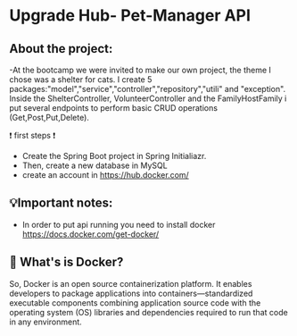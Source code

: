 # Upgrade Hub- Pet-Manager API

## About the project:

-At the bootcamp we were invited to make our own project, the theme I chose was a shelter for cats.
I create 5 packages:"model","service","controller","repository","utili" and "exception". Inside the ShelterController, VolunteerController and the FamilyHostFamily i put several endpoints to perform basic CRUD operations (Get,Post,Put,Delete).

❗ first steps ❗
- Create the Spring Boot project in Spring Initialiazr.
- Then, create a new database in MySQL
- create an account in https://hub.docker.com/

## 💡Important notes:
- In order to put api running you need to install docker https://docs.docker.com/get-docker/

##  🐳 What's is Docker? 
So, Docker is an open source containerization platform. It enables developers to package applications into containers—standardized executable components combining application source code with the operating system (OS) libraries and dependencies required to run that code in any environment.
